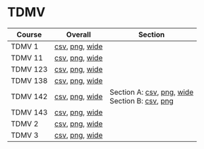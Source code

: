 # TDMV

| Course | Overall | Section |
| ------ | ------- | ------- |
| TDMV 1 | [csv](https://github.com/UCSD-Historical-Enrollment-Data/2025Summer1/blob/main/overall/TDMV%201.csv), [png](https://raw.githubusercontent.com/UCSD-Historical-Enrollment-Data/2025Summer1/main/plot_overall/TDMV%201.png), [wide](https://raw.githubusercontent.com/UCSD-Historical-Enrollment-Data/2025Summer1/main/plot_overall_wide/TDMV%201.png) |  |
| TDMV 11 | [csv](https://github.com/UCSD-Historical-Enrollment-Data/2025Summer1/blob/main/overall/TDMV%2011.csv), [png](https://raw.githubusercontent.com/UCSD-Historical-Enrollment-Data/2025Summer1/main/plot_overall/TDMV%2011.png), [wide](https://raw.githubusercontent.com/UCSD-Historical-Enrollment-Data/2025Summer1/main/plot_overall_wide/TDMV%2011.png) |  |
| TDMV 123 | [csv](https://github.com/UCSD-Historical-Enrollment-Data/2025Summer1/blob/main/overall/TDMV%20123.csv), [png](https://raw.githubusercontent.com/UCSD-Historical-Enrollment-Data/2025Summer1/main/plot_overall/TDMV%20123.png), [wide](https://raw.githubusercontent.com/UCSD-Historical-Enrollment-Data/2025Summer1/main/plot_overall_wide/TDMV%20123.png) |  |
| TDMV 138 | [csv](https://github.com/UCSD-Historical-Enrollment-Data/2025Summer1/blob/main/overall/TDMV%20138.csv), [png](https://raw.githubusercontent.com/UCSD-Historical-Enrollment-Data/2025Summer1/main/plot_overall/TDMV%20138.png), [wide](https://raw.githubusercontent.com/UCSD-Historical-Enrollment-Data/2025Summer1/main/plot_overall_wide/TDMV%20138.png) |  |
| TDMV 142 | [csv](https://github.com/UCSD-Historical-Enrollment-Data/2025Summer1/blob/main/overall/TDMV%20142.csv), [png](https://raw.githubusercontent.com/UCSD-Historical-Enrollment-Data/2025Summer1/main/plot_overall/TDMV%20142.png), [wide](https://raw.githubusercontent.com/UCSD-Historical-Enrollment-Data/2025Summer1/main/plot_overall_wide/TDMV%20142.png) | Section A: [csv](https://github.com/UCSD-Historical-Enrollment-Data/2025Summer1/blob/main/section/TDMV%20142_A.csv), [png](https://raw.githubusercontent.com/UCSD-Historical-Enrollment-Data/2025Summer1/main/plot_section/TDMV%20142_A.png), [wide](https://raw.githubusercontent.com/UCSD-Historical-Enrollment-Data/2025Summer1/main/plot_section_wide/TDMV%20142_A.png)<br>Section B: [csv](https://github.com/UCSD-Historical-Enrollment-Data/2025Summer1/blob/main/section/TDMV%20142_B.csv), [png](https://raw.githubusercontent.com/UCSD-Historical-Enrollment-Data/2025Summer1/main/plot_section/TDMV%20142_B.png) |
| TDMV 143 | [csv](https://github.com/UCSD-Historical-Enrollment-Data/2025Summer1/blob/main/overall/TDMV%20143.csv), [png](https://raw.githubusercontent.com/UCSD-Historical-Enrollment-Data/2025Summer1/main/plot_overall/TDMV%20143.png), [wide](https://raw.githubusercontent.com/UCSD-Historical-Enrollment-Data/2025Summer1/main/plot_overall_wide/TDMV%20143.png) |  |
| TDMV 2 | [csv](https://github.com/UCSD-Historical-Enrollment-Data/2025Summer1/blob/main/overall/TDMV%202.csv), [png](https://raw.githubusercontent.com/UCSD-Historical-Enrollment-Data/2025Summer1/main/plot_overall/TDMV%202.png), [wide](https://raw.githubusercontent.com/UCSD-Historical-Enrollment-Data/2025Summer1/main/plot_overall_wide/TDMV%202.png) |  |
| TDMV 3 | [csv](https://github.com/UCSD-Historical-Enrollment-Data/2025Summer1/blob/main/overall/TDMV%203.csv), [png](https://raw.githubusercontent.com/UCSD-Historical-Enrollment-Data/2025Summer1/main/plot_overall/TDMV%203.png), [wide](https://raw.githubusercontent.com/UCSD-Historical-Enrollment-Data/2025Summer1/main/plot_overall_wide/TDMV%203.png) |  |
